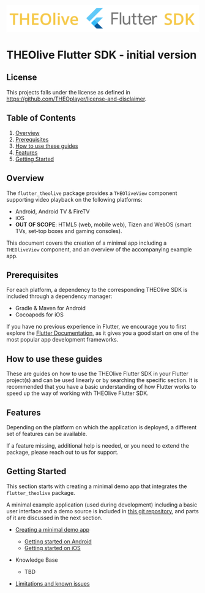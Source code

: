 <img src="./doc/theolive_flutter_sdk_logo.png">

# THEOlive Flutter SDK - initial version

## License

This projects falls under the license as defined in https://github.com/THEOplayer/license-and-disclaimer.

## Table of Contents

1. [Overview](#overview)
2. [Prerequisites](#prerequisites)
3. [How to use these guides](#how-to-use-these-guides)
4. [Features](#features)
6. [Getting Started](#getting-started)

## Overview

The `flutter_theolive` package provides a `THEOliveView` component supporting video playback on the
following platforms:

- Android, Android TV & FireTV
- iOS 
- **OUT OF SCOPE**: HTML5 (web, mobile web), Tizen and WebOS (smart TVs, set-top boxes and gaming consoles).

This document covers the creation of a minimal app including a `THEOliveView` component,
and an overview of the accompanying example app.

## Prerequisites
For each platform, a dependency to the corresponding THEOlive SDK is included through a dependency manager:

- Gradle & Maven for Android
- Cocoapods for iOS

If you have no previous experience in Flutter, we encourage you to first explore the
[Flutter Documentation](https://docs.flutter.dev/),
as it gives you a good start on one of the most popular app development frameworks.

## How to use these guides

These are guides on how to use the THEOlive Flutter SDK in your Flutter project(s) and can be used
linearly or by searching the specific section. It is recommended that you have a basic understanding of how
Flutter works to speed up the way of working with THEOlive Flutter SDK.

## Features

Depending on the platform on which the application is deployed, a different set of features can be available.

If a feature missing, additional help is needed, or you need to extend the package,
please reach out to us for support.


## Getting Started

This section starts with creating a minimal demo app that integrates the `flutter_theolive` package.

A minimal example application (used during development) including a basic user interface and a demo source is included in [this git repository](https://github.com/THEOplayer/theolive-flutter-sdk/tree/main/example), and parts of it are discussed in the next section.

- [Creating a minimal demo app](./doc/creating-minimal-app.md)
    - [Getting started on Android](./doc/creating-minimal-app.md#getting-started-on-android)
    - [Getting started on iOS](./doc/creating-minimal-app.md#getting-started-on-ios-and-tvos)

- Knowledge Base
  - TBD
- [Limitations and known issues](./doc/limitations.md)